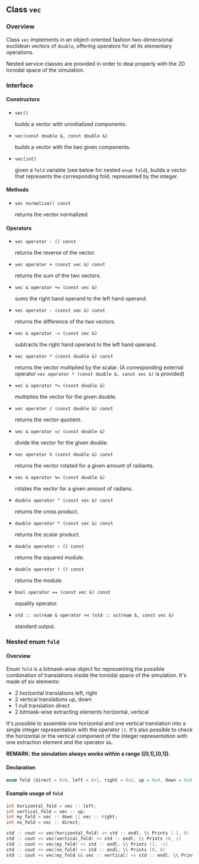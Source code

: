 ## Class `vec`

### Overview

Class `vec` implements in an object-oriented fashion two-dimensional euclidean vectors of `double`, offering operators for all its elementary operations.

Nested service classes are provided in order to deal properly with the 2D toroidal space of the simulation.

### Interface

#### Constructors

 * `vec()`
    
    builds a vector with uninitialized components.

 * `vec(const double &, const double &)`
    
    builds a vector with the two given components.

 * `vec(int)`
    
    given a `fold` variable (see below for nested `enum fold`), builds a vector that represents the corresponding fold, represented by the integer.

#### Methods

 * `vec normalize() const`
    
    returns the vector normalized.

#### Operators

 * `vec operator - () const`

    returns the reverse of the vector.

 * `vec operator + (const vec &) const`

    returns the sum of the two vectors.

 * `vec & operator += (const vec &)`

    sums the right hand operand to the left hand operand.

 * `vec operator - (const vec &) const`

    returns the difference of the two vectors.

 * `vec & operator -= (const vec &)`

    subtracts the right hand operand to the left hand operand.

 * `vec operator * (const double &) const`

    returns the vector multiplied by the scalar. (A corresponding external operator `vec operator * (const double &, const vec &)` is provided)

 * `vec & operator *= (const double &)`

    multiplies the vector for the given double.

 * `vec operator / (const double &) const`

    returns the vector quotient.

 * `vec & operator =/ (const double &)`

    divide the vector for the given double.

 * `vec operator % (const double &) const`

    returns the vector rotated for a given amount of radiants.

 * `vec & operator %= (const double &)`

    rotates the vector for a given amount of radians.

 * `double operator ^ (const vec &) const`

    returns the cross product.

 * `double operator * (const vec &) const`

    returns the scalar product.

 * `double operator ~ () const`

    returns the squared module.

 * `double operator ! () const`

    returns the module.

 * `bool operator == (const vec &) const`

    equality operator.

 * `std :: ostream & operator << (std :: ostream &, const vec &)`

    standard output.

### Nested enum `fold`

#### Overview

Enum `fold` is a bitmask-wise object for representing the possible combination of translations inside the toroidal space of the simulation.
It's made of six elements:
 * 2 horizontal translations
    left, right
 * 2 vertical translations
    up, down
 * 1 null translation
    direct
 * 2 bitmask-wise extracting elements
    horizontal, vertical

It's possible to assemble one horizontal and one vertical translation into a single integer representation with the operator `||`.
It's also possible to check the horizontal or the vertical component of the integer representation with one extraction element and the operator `&&`.

**REMARK: the simulation always works within a range ([0,1],[0,1]).**

#### Declaration

```c++
enum fold {direct = 0x0, left = 0x1, right = 0x2, up = 0x4, down = 0x8, horizontal = 0x3, vertical = 0xc};
```

#### Example usage of `fold`

```c++
int horizontal_fold = vec :: left;
int vertical_fold = vec :: up;
int my_fold = vec :: down || vec :: right;
int no_fold = vec :: direct;

std :: cout << vec(horizontal_fold) << std :: endl; \\ Prints (-1, 0)
std :: cout << vec(vertical_fold) << std :: endl; \\ Prints (0, 1)
std :: cout << vec(my_fold) << std :: endl; \\ Prints (1, -1)
std :: cout << vec(no_fold) << std :: endl; \\ Prints (0, 0)
std :: cout << vec(my_fold && vec :: vertical) << std :: endl; \\ Prints (0, -1)
```
